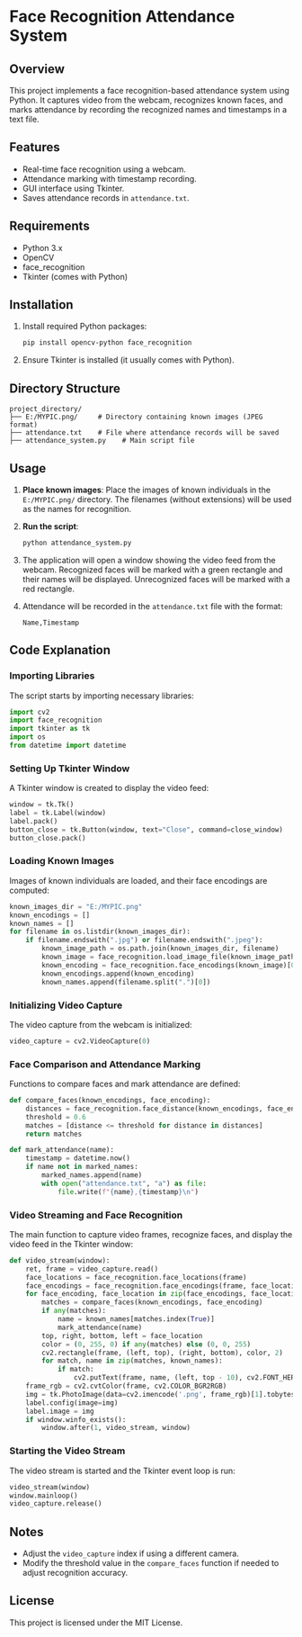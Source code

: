 # Face Recognition Attendance System

## Overview
This project implements a face recognition-based attendance system using Python. It captures video from the webcam, recognizes known faces, and marks attendance by recording the recognized names and timestamps in a text file.

## Features
- Real-time face recognition using a webcam.
- Attendance marking with timestamp recording.
- GUI interface using Tkinter.
- Saves attendance records in `attendance.txt`.

## Requirements
- Python 3.x
- OpenCV
- face_recognition
- Tkinter (comes with Python)

## Installation
1. Install required Python packages:
   ```bash
   pip install opencv-python face_recognition
   ```
   
2. Ensure Tkinter is installed (it usually comes with Python).

## Directory Structure
```
project_directory/
├── E:/MYPIC.png/     # Directory containing known images (JPEG format)
├── attendance.txt    # File where attendance records will be saved
├── attendance_system.py    # Main script file
```

## Usage
1. **Place known images**: Place the images of known individuals in the `E:/MYPIC.png/` directory. The filenames (without extensions) will be used as the names for recognition.

2. **Run the script**:
   ```bash
   python attendance_system.py
   ```

3. The application will open a window showing the video feed from the webcam. Recognized faces will be marked with a green rectangle and their names will be displayed. Unrecognized faces will be marked with a red rectangle.

4. Attendance will be recorded in the `attendance.txt` file with the format:
   ```
   Name,Timestamp
   ```

## Code Explanation

### Importing Libraries
The script starts by importing necessary libraries:
```python
import cv2
import face_recognition
import tkinter as tk
import os
from datetime import datetime
```

### Setting Up Tkinter Window
A Tkinter window is created to display the video feed:
```python
window = tk.Tk()
label = tk.Label(window)
label.pack()
button_close = tk.Button(window, text="Close", command=close_window)
button_close.pack()
```

### Loading Known Images
Images of known individuals are loaded, and their face encodings are computed:
```python
known_images_dir = "E:/MYPIC.png"
known_encodings = []
known_names = []
for filename in os.listdir(known_images_dir):
    if filename.endswith(".jpg") or filename.endswith(".jpeg"):
        known_image_path = os.path.join(known_images_dir, filename)
        known_image = face_recognition.load_image_file(known_image_path)
        known_encoding = face_recognition.face_encodings(known_image)[0]
        known_encodings.append(known_encoding)
        known_names.append(filename.split(".")[0])
```

### Initializing Video Capture
The video capture from the webcam is initialized:
```python
video_capture = cv2.VideoCapture(0)
```

### Face Comparison and Attendance Marking
Functions to compare faces and mark attendance are defined:
```python
def compare_faces(known_encodings, face_encoding):
    distances = face_recognition.face_distance(known_encodings, face_encoding)
    threshold = 0.6
    matches = [distance <= threshold for distance in distances]
    return matches

def mark_attendance(name):
    timestamp = datetime.now()
    if name not in marked_names:
        marked_names.append(name)
        with open("attendance.txt", "a") as file:
            file.write(f"{name},{timestamp}\n")
```

### Video Streaming and Face Recognition
The main function to capture video frames, recognize faces, and display the video feed in the Tkinter window:
```python
def video_stream(window):
    ret, frame = video_capture.read()
    face_locations = face_recognition.face_locations(frame)
    face_encodings = face_recognition.face_encodings(frame, face_locations)
    for face_encoding, face_location in zip(face_encodings, face_locations):
        matches = compare_faces(known_encodings, face_encoding)
        if any(matches):
            name = known_names[matches.index(True)]
            mark_attendance(name)
        top, right, bottom, left = face_location
        color = (0, 255, 0) if any(matches) else (0, 0, 255)
        cv2.rectangle(frame, (left, top), (right, bottom), color, 2)
        for match, name in zip(matches, known_names):
            if match:
                cv2.putText(frame, name, (left, top - 10), cv2.FONT_HERSHEY_SIMPLEX, 0.9, color, 2)
    frame_rgb = cv2.cvtColor(frame, cv2.COLOR_BGR2RGB)
    img = tk.PhotoImage(data=cv2.imencode('.png', frame_rgb)[1].tobytes())
    label.config(image=img)
    label.image = img
    if window.winfo_exists():
        window.after(1, video_stream, window)
```

### Starting the Video Stream
The video stream is started and the Tkinter event loop is run:
```python
video_stream(window)
window.mainloop()
video_capture.release()
```

## Notes
- Adjust the `video_capture` index if using a different camera.
- Modify the threshold value in the `compare_faces` function if needed to adjust recognition accuracy.

## License
This project is licensed under the MIT License.
